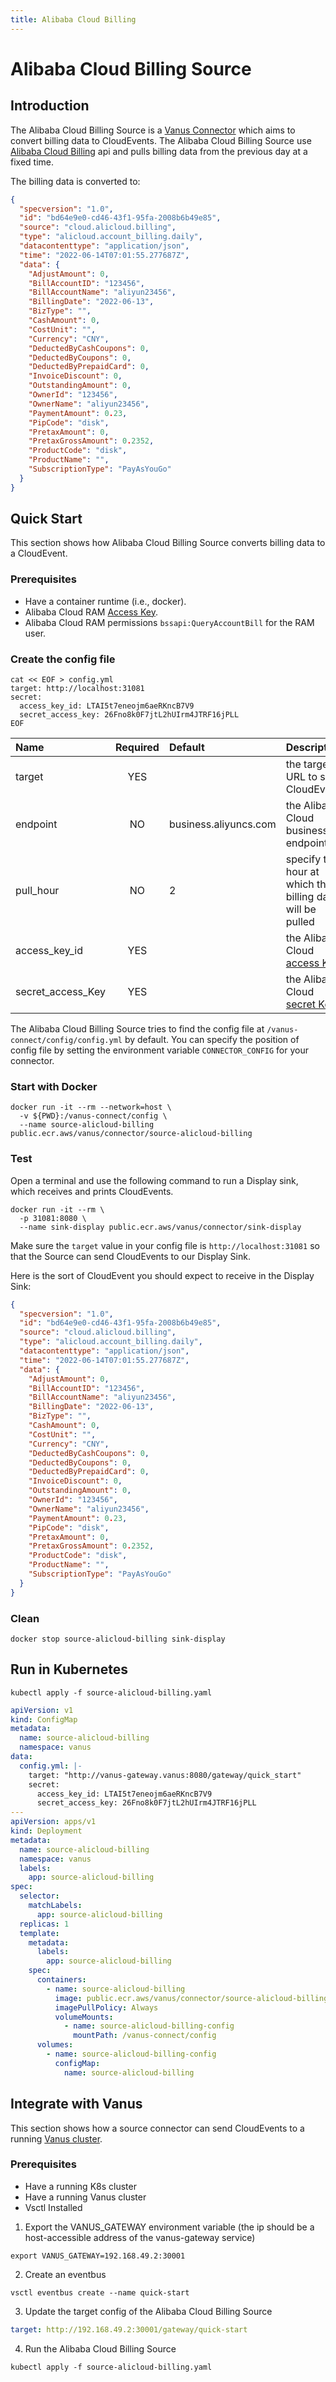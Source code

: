 ```yaml
---
title: Alibaba Cloud Billing
---
```


# Alibaba Cloud Billing Source

## Introduction

The Alibaba Cloud Billing Source is a [Vanus Connector][vc] which aims to convert billing data
to CloudEvents. The Alibaba Cloud Billing Source use [Alibaba Cloud Billing][alibill] api and pulls
billing data from the previous day at a fixed time.

The billing data is converted to:

```json
{
  "specversion": "1.0",
  "id": "bd64e9e0-cd46-43f1-95fa-2008b6b49e85",
  "source": "cloud.alicloud.billing",
  "type": "alicloud.account_billing.daily",
  "datacontenttype": "application/json",
  "time": "2022-06-14T07:01:55.277687Z",
  "data": {
    "AdjustAmount": 0,
    "BillAccountID": "123456",
    "BillAccountName": "aliyun23456",
    "BillingDate": "2022-06-13",
    "BizType": "",
    "CashAmount": 0,
    "CostUnit": "",
    "Currency": "CNY",
    "DeductedByCashCoupons": 0,
    "DeductedByCoupons": 0,
    "DeductedByPrepaidCard": 0,
    "InvoiceDiscount": 0,
    "OutstandingAmount": 0,
    "OwnerId": "123456",
    "OwnerName": "aliyun23456",
    "PaymentAmount": 0.23,
    "PipCode": "disk",
    "PretaxAmount": 0,
    "PretaxGrossAmount": 0.2352,
    "ProductCode": "disk",
    "ProductName": "",
    "SubscriptionType": "PayAsYouGo"
  }
}
```

## Quick Start

This section shows how Alibaba Cloud Billing Source converts billing data to a CloudEvent.

### Prerequisites

- Have a container runtime (i.e., docker).
- Alibaba Cloud RAM [Access Key][accessKey].
- Alibaba Cloud RAM permissions `bssapi:QueryAccountBill` for the RAM user.

### Create the config file

```shell
cat << EOF > config.yml
target: http://localhost:31081
secret:
  access_key_id: LTAI5t7eneojm6aeRKncB7V9
  secret_access_key: 26Fno8k0F7jtL2hUIrm4JTRF16jPLL
EOF
```

| Name                  | Required | Default                             | Description                                               |
|:----------------------|:--------:|:------------------------------------|:----------------------------------------------------------|
| target                |   YES    |                                     | the target URL to send CloudEvents                        |
| endpoint              |    NO    | business.aliyuncs.com               | the Alibaba Cloud business api endpoint                   |
| pull_hour             |    NO    | 2                                   | specify the hour at which the billing data will be pulled |
| access_key_id         |   YES    |                                     | the Alibaba Cloud [access Key][accessKey]                 |
| secret_access_Key     |   YES    |                                     | the Alibaba Cloud [secret Key][accessKey]                 |

The Alibaba Cloud Billing Source tries to find the config file at `/vanus-connect/config/config.yml` by default. You can specify the position of config file by setting the environment variable `CONNECTOR_CONFIG` for your connector.

### Start with Docker

```shell
docker run -it --rm --network=host \
  -v ${PWD}:/vanus-connect/config \
  --name source-alicloud-billing public.ecr.aws/vanus/connector/source-alicloud-billing
```

### Test

Open a terminal and use the following command to run a Display sink, which receives and prints CloudEvents.

```shell
docker run -it --rm \
  -p 31081:8080 \
  --name sink-display public.ecr.aws/vanus/connector/sink-display
```

Make sure the `target` value in your config file is `http://localhost:31081` so that the Source can send CloudEvents to our Display Sink.

Here is the sort of CloudEvent you should expect to receive in the Display Sink:

```json
{
  "specversion": "1.0",
  "id": "bd64e9e0-cd46-43f1-95fa-2008b6b49e85",
  "source": "cloud.alicloud.billing",
  "type": "alicloud.account_billing.daily",
  "datacontenttype": "application/json",
  "time": "2022-06-14T07:01:55.277687Z",
  "data": {
    "AdjustAmount": 0,
    "BillAccountID": "123456",
    "BillAccountName": "aliyun23456",
    "BillingDate": "2022-06-13",
    "BizType": "",
    "CashAmount": 0,
    "CostUnit": "",
    "Currency": "CNY",
    "DeductedByCashCoupons": 0,
    "DeductedByCoupons": 0,
    "DeductedByPrepaidCard": 0,
    "InvoiceDiscount": 0,
    "OutstandingAmount": 0,
    "OwnerId": "123456",
    "OwnerName": "aliyun23456",
    "PaymentAmount": 0.23,
    "PipCode": "disk",
    "PretaxAmount": 0,
    "PretaxGrossAmount": 0.2352,
    "ProductCode": "disk",
    "ProductName": "",
    "SubscriptionType": "PayAsYouGo"
  }
}
```

### Clean

```shell
docker stop source-alicloud-billing sink-display
```

## Run in Kubernetes

```shell
kubectl apply -f source-alicloud-billing.yaml
```

```yaml
apiVersion: v1
kind: ConfigMap
metadata:
  name: source-alicloud-billing
  namespace: vanus
data:
  config.yml: |-
    target: "http://vanus-gateway.vanus:8080/gateway/quick_start"
    secret:
      access_key_id: LTAI5t7eneojm6aeRKncB7V9
      secret_access_key: 26Fno8k0F7jtL2hUIrm4JTRF16jPLL
---
apiVersion: apps/v1
kind: Deployment
metadata:
  name: source-alicloud-billing
  namespace: vanus
  labels:
    app: source-alicloud-billing
spec:
  selector:
    matchLabels:
      app: source-alicloud-billing
  replicas: 1
  template:
    metadata:
      labels:
        app: source-alicloud-billing
    spec:
      containers:
        - name: source-alicloud-billing
          image: public.ecr.aws/vanus/connector/source-alicloud-billing
          imagePullPolicy: Always
          volumeMounts:
            - name: source-alicloud-billing-config
              mountPath: /vanus-connect/config
      volumes:
        - name: source-alicloud-billing-config
          configMap:
            name: source-alicloud-billing
```

## Integrate with Vanus

This section shows how a source connector can send CloudEvents to a running [Vanus cluster](https://github.com/linkall-labs/vanus).

### Prerequisites
- Have a running K8s cluster
- Have a running Vanus cluster
- Vsctl Installed

1. Export the VANUS_GATEWAY environment variable (the ip should be a host-accessible address of the vanus-gateway service)
```shell
export VANUS_GATEWAY=192.168.49.2:30001
```

2. Create an eventbus
```shell
vsctl eventbus create --name quick-start
```

3. Update the target config of the Alibaba Cloud Billing Source
```yaml
target: http://192.168.49.2:30001/gateway/quick-start
```

4. Run the Alibaba Cloud Billing Source
```shell
kubectl apply -f source-alicloud-billing.yaml
```

[vc]: https://docs.vanus.ai/introduction/concepts#vanus-connect
[alibill]: https://help.aliyun.com/document_detail/142608.html
[accessKey]: https://help.aliyun.com/document_detail/38738.html

